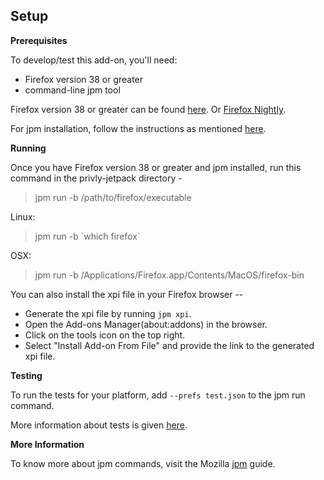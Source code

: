 ## Setup ##

**Prerequisites**

To develop/test this add-on, you'll need:

* Firefox version 38 or greater
* command-line jpm tool

Firefox version 38 or greater can be found [here](http://ftp.mozilla.org/pub/firefox/releases/). Or [Firefox Nightly](https://nightly.mozilla.org/).

For jpm installation, follow the instructions as mentioned [here](https://developer.mozilla.org/en-US/Add-ons/SDK/Tools/jpm#Installation).

**Running**

Once you have Firefox version 38 or greater and jpm installed, run this command in the privly-jetpack directory -

> jpm run -b /path/to/firefox/executable

Linux:

> jpm run -b \`which firefox\`

OSX:

> jpm run -b /Applications/Firefox.app/Contents/MacOS/firefox-bin

You can also install the xpi file in your Firefox browser --
* Generate the xpi file by running `jpm xpi`.
* Open the Add-ons Manager(about:addons) in the browser.
* Click on the tools icon on the top right.
* Select "Install Add-on From File" and provide the link to the generated xpi file.

**Testing**

To run the tests for your platform, add `--prefs test.json` to the jpm run command.

More information about tests is given [here](https://github.com/privly/privly-jetpack/blob/master/chrome/content/test/README.md).

**More Information**

To know more about jpm commands, visit the Mozilla [jpm](https://developer.mozilla.org/en-US/Add-ons/SDK/Tools/jpm#Command_reference) guide.
